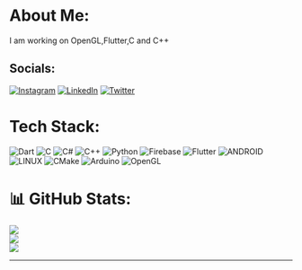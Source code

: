 #  About Me:
I am working on OpenGL,Flutter,C and C++

##  Socials:
[![Instagram](https://img.shields.io/badge/Instagram-%23E4405F.svg?logo=Instagram&logoColor=white)](https://instagram.com/ugurclikk) 
[![LinkedIn](https://img.shields.io/badge/LinkedIn-%230077B5.svg?logo=linkedin&logoColor=white)](https://linkedin.com/in/ugurclikk)
[![Twitter](https://img.shields.io/badge/Twitter-%231DA1F2.svg?logo=Twitter&logoColor=white)](https://twitter.com/ugurclikk) 

#  Tech Stack:
![Dart](https://img.shields.io/badge/dart-%230175C2.svg?style=for-the-badge&logo=dart&logoColor=white) 
![C](https://img.shields.io/badge/c-%2300599C.svg?style=for-the-badge&logo=c&logoColor=white)
![C#](https://img.shields.io/badge/c%23-%23239120.svg?style=for-the-badge&logo=c-sharp&logoColor=white) 
![C++](https://img.shields.io/badge/c++-%2300599C.svg?style=for-the-badge&logo=c%2B%2B&logoColor=white) 
![Python](https://img.shields.io/badge/python-3670A0?style=for-the-badge&logo=python&logoColor=ffdd54) 
![Firebase](https://img.shields.io/badge/firebase-%23039BE5.svg?style=for-the-badge&logo=firebase) 
![Flutter](https://img.shields.io/badge/Flutter-%2302569B.svg?style=for-the-badge&logo=Flutter&logoColor=white) 
![ANDROID](https://img.shields.io/badge/android-%2320232a.svg?style=for-the-badge&logo=android&logoColor=%a4c639) 
![LINUX](https://img.shields.io/badge/Linux-FCC624?style=for-the-badge&logo=linux&logoColor=black)
![CMake](https://img.shields.io/badge/CMake-%23008FBA.svg?style=for-the-badge&logo=cmake&logoColor=white) 
![Arduino](https://img.shields.io/badge/-Arduino-00979D?style=for-the-badge&logo=Arduino&logoColor=white)
![OpenGL](https://img.shields.io/badge/opengl-%23white.svg?style=for-the-badge&logo=opencv&logoColor=white)
# 📊 GitHub Stats:
![](https://github-readme-stats.vercel.app/api?username=ugurclikk&theme=blueberry&hide_border=false&include_all_commits=false&count_private=false)<br/>
![](https://github-readme-streak-stats.herokuapp.com/?user=ugurclikk&theme=blueberry&hide_border=false)<br/>
![](https://github-readme-stats.vercel.app/api/top-langs/?username=ugurclikk&theme=blueberry&hide_border=false&include_all_commits=false&count_private=false&layout=compact)

---


<!-- Proudly created with GPRM ( https://gprm.itsvg.in ) -->


